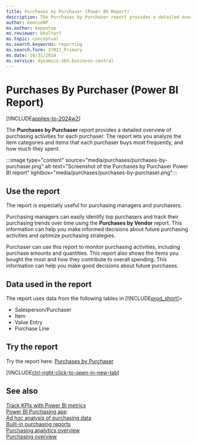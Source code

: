 ```yaml
---
title: Purchases by Purchaser (Power BI Report)
description: The Purchases by Purchaser report provides a detailed overview of purchasing activities by purchaser.
author: kennieNP
ms.author: kepontop
ms.reviewer: bholtorf
ms.topic: conceptual
ms.search.keywords: reporting
ms.search.form: 37017_Primary
ms.date: 10/31/2024
ms.service: dynamics-365-business-central
---
```


# Purchases By Purchaser (Power BI Report)

[!INCLUDE[applies-to-2024w2](includes/applies-to-2024w2.md)]

The **Purchases by Purchaser** report provides a detailed overview of purchasing activities for each purchaser. The report lets you analyze the item categories and items that each purchaser buys most frequently, and how much they spent.

:::image type="content" source="media/purchases/purchases-by-purchaser.png" alt-text="Screenshot of the Purchases by Purchaser Power BI report" lightbox="media/purchases/purchases-by-purchaser.png":::

## Use the report

The report is especially useful for purchasing managers and purchasers.

Purchasing managers can easily identify top purchasers and track their purchasing trends over time using the **Purchases by Vendor** report. This information can help you make informed decisions about future purchasing activities and optimize purchasing strategies.

Purchaser can use this report to monitor purchasing activities, including purchase amounts and quantities. This report also shows the items you bought the most and how they contribute to overall spending. This information can help you make good decisions about future purchases.

<!-- ## Key Performance Indicators (KPIs)

The *Purchases by Purchaser* report includes the following KPIs and measures:

- [**Purchase Amount**](####)
- [**Purchase Quantity**](####)
- [**% GT Purchase Amount**](####)
- [**% GT Purchase Quantity**](####) -->

## Data used in the report

The report uses data from the following tables in [!INCLUDE[prod_short](includes/prod_short.md)]>

- Salesperson/Purchaser
- Item
- Value Entry
- Purchase Line

## Try the report

Try the report here: [Purchases by Purchaser](https://businesscentral.dynamics.com?page=37017)

[!INCLUDE[ctrl-right-click-to-open-in-new-tab](includes/ctrl-right-click-to-open-in-new-tab.md)]

## See also

[Track KPIs with Power BI metrics](track-kpis-with-power-bi-metrics.md)  
[Power BI Purchasing app](purchases-powerbi-app.md)  
[Ad hoc analysis of purchasing data](ad-hoc-analysis-purchasing.md)  
[Built-in purchasing reports](purchase-reports.md)  
[Purchasing analytics overview](purchasing-analytics-overview.md)  
[Purchasing overview](purchasing-manage-purchasing.md)  
